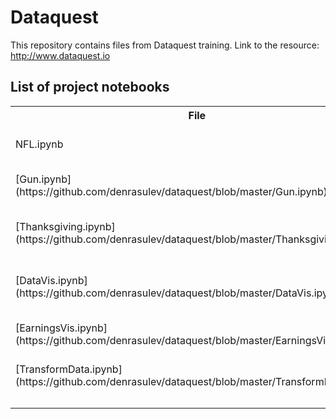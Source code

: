 # Dataquest
This repository contains files from Dataquest training.
Link to the resource: http://www.dataquest.io

## List of project notebooks

<table class="tg">
  <tr>
    <th class="tg-9hbo">File</th>
    <th class="tg-yw4l">Description</th>
  </tr>
  <tr>
    <td class="tg-yw4l">NFL.ipynb</td>
    <td class="tg-yw4l">Project to process NFL Suspensions</td>
  </tr>
  <tr>
    <td class="tg-yw4l">[Gun.ipynb](https://github.com/denrasulev/dataquest/blob/master/Gun.ipynb)</td>
    <td class="tg-yw4l">Project to process US Gun Deaths</td>
  </tr>
  <tr>
    <td class="tg-yw4l">[Thanksgiving.ipynb](https://github.com/denrasulev/dataquest/blob/master/Thanksgiving.ipynb)</td>
    <td class="tg-yw4l">Project to explore US Thanksgiving Dinner data</td>
  </tr>
  <tr>
    <td class="tg-yw4l">[DataVis.ipynb](https://github.com/denrasulev/dataquest/blob/master/DataVis.ipynb)</td>
    <td class="tg-yw4l">Notebook for data visualisation exercises</td>
  </tr>
  <tr>
    <td class="tg-yw4l">[EarningsVis.ipynb](https://github.com/denrasulev/dataquest/blob/master/EarningsVis.ipynb)</td>
    <td class="tg-yw4l">Project on Earnings Visualizations</td>
  </tr>
  <tr>
    <td class="tg-yw4l">[TransformData.ipynb](https://github.com/denrasulev/dataquest/blob/master/TransformData.ipynb)</td>
    <td class="tg-yw4l">Project on Transforming Data</td>
  </tr>
  <tr>
    <td class="tg-yw4l"> </td>
    <td class="tg-yw4l"> </td>
  </tr>
  <tr>
    <td class="tg-yw4l"> </td>
    <td class="tg-yw4l"> </td>
  </tr>
  <tr>
    <td class="tg-yw4l"> </td>
    <td class="tg-yw4l"> </td>
  </tr>
</table>
